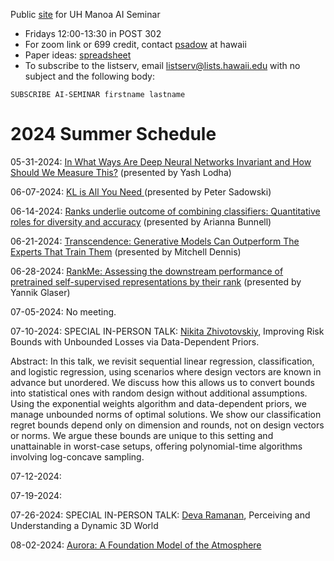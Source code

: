 Public [site](https://github.com/hawaii-ai/ai-seminar) for UH Manoa AI Seminar
- Fridays 12:00-13:30 in POST 302
- For zoom link or 699 credit, contact [psadow](https://peterjsadowski.github.io/) at hawaii
- Paper ideas: [spreadsheet](https://docs.google.com/spreadsheets/d/1ah-JpoPwa59x--LdwsAmpWh5Tv3OvqMhBrs60mSTjKo/edit?usp=sharing)
- To subscribe to the listserv, email listserv@lists.hawaii.edu with no subject and the following body:
  
`SUBSCRIBE AI-SEMINAR firstname lastname`

# 2024 Summer Schedule

05-31-2024: [In What Ways Are Deep Neural Networks Invariant and How Should We Measure This?](https://arxiv.org/abs/2210.03773) (presented by Yash Lodha)

06-07-2024: [KL is All You Need
](https://blog.alexalemi.com/kl-is-all-you-need.html) (presented by Peter Sadowski)

06-14-2024: [Ranks underlie outcome of combining classifiers: Quantitative roles for diversity and accuracy](https://www.sciencedirect.com/science/article/pii/S2666389921002890) (presented by Arianna Bunnell)

06-21-2024: [Transcendence: Generative Models Can Outperform The Experts That Train Them](https://arxiv.org/abs/2406.11741) (presented by Mitchell Dennis)

06-28-2024: [RankMe: Assessing the downstream performance of pretrained self-supervised representations by their rank](https://arxiv.org/abs/2210.02885) (presented by Yannik Glaser)

07-05-2024: No meeting.

07-10-2024: SPECIAL IN-PERSON TALK: [Nikita Zhivotovskiy](https://sites.google.com/view/nikitazhivotovskiy/), Improving Risk Bounds with Unbounded Losses via Data-Dependent Priors. 

Abstract: In this talk, we revisit sequential linear regression, classification, and logistic regression, using scenarios where design vectors are known in advance but unordered. We discuss how this allows us to convert bounds into statistical ones with random design without additional assumptions. Using the exponential weights algorithm and data-dependent priors, we manage unbounded norms of optimal solutions. We show our classification regret bounds depend only on dimension and rounds, not on design vectors or norms. We argue these bounds are unique to this setting and unattainable in worst-case setups, offering polynomial-time algorithms involving log-concave sampling.

07-12-2024:

07-19-2024:

07-26-2024: SPECIAL IN-PERSON TALK: [Deva Ramanan](https://www.cs.cmu.edu/~deva/), Perceiving and Understanding a Dynamic 3D World

08-02-2024: [Aurora: A Foundation Model of the Atmosphere](https://arxiv.org/abs/2405.13063)

